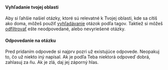 #### Vyhľadanie tvojej oblasti
Aby si ľahšie našiel otázky, ktoré sú relevatné k Tvojej oblasti, kde sa cítiš ako doma, môžeš použiť [vyhľadávanie](<%= help_path + "#studying"%>) otázok podľa tagov.
Taktiež si môžeš [odfiltrovať](<%= help_path + "#studying"%>) ešte neodpovedané, alebo nevyriešené otázky.
#### Odpovedanie na otázku
Pred pridaním odpovede si najprv pozri už existujúce odpovede. Neopakuj to, čo už niekto iný napísal. Ak je podľa Teba niektorá odpoveď dobrá, zahlasuj za ňu. Ak je zlá, daj jej záporný hlas.
